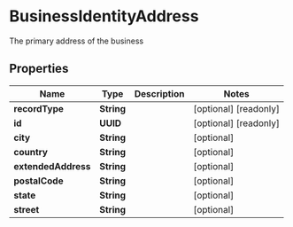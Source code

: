 

# BusinessIdentityAddress

The primary address of the business

## Properties

Name | Type | Description | Notes
------------ | ------------- | ------------- | -------------
**recordType** | **String** |  |  [optional] [readonly]
**id** | **UUID** |  |  [optional] [readonly]
**city** | **String** |  |  [optional]
**country** | **String** |  |  [optional]
**extendedAddress** | **String** |  |  [optional]
**postalCode** | **String** |  |  [optional]
**state** | **String** |  |  [optional]
**street** | **String** |  |  [optional]



